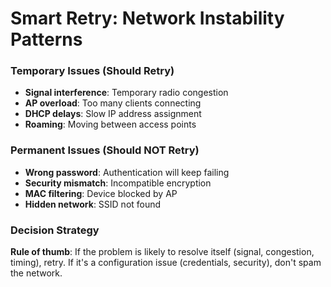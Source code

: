 # Smart Retry: Network Instability Patterns

<div class="grid grid-cols-2 gap-8">

<div>

### Temporary Issues (Should Retry)
- **Signal interference**: Temporary radio congestion
- **AP overload**: Too many clients connecting
- **DHCP delays**: Slow IP address assignment
- **Roaming**: Moving between access points

### Permanent Issues (Should NOT Retry)
- **Wrong password**: Authentication will keep failing
- **Security mismatch**: Incompatible encryption
- **MAC filtering**: Device blocked by AP
- **Hidden network**: SSID not found

</div>

<div>

### Decision Strategy

**Rule of thumb**: If the problem is likely to resolve itself (signal, congestion, timing), retry. If it's a configuration issue (credentials, security), don't spam the network.

</div>

</div>
